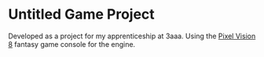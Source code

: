 # Untitled Game Project

Developed as a project for my apprenticeship at 3aaa. Using the [Pixel Vision 8](https://pixelvision8.itch.io/game-creator) fantasy game console for the engine.

